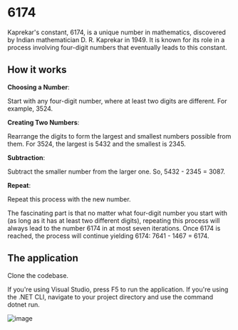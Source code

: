 # 6174

Kaprekar's constant, 6174, is a unique number in mathematics, discovered by Indian mathematician D. R. Kaprekar in 1949. It is known for its role in a process involving four-digit numbers that eventually leads to this constant.

## How it works

**Choosing a Number**:

Start with any four-digit number, where at least two digits are different. For example, 3524.

**Creating Two Numbers**:

Rearrange the digits to form the largest and smallest numbers possible from them. For 3524, the largest is 5432 and the smallest is 2345.

**Subtraction**:

Subtract the smaller number from the larger one. So, 5432 - 2345 = 3087.

**Repeat**:

Repeat this process with the new number.

The fascinating part is that no matter what four-digit number you start with (as long as it has at least two different digits), repeating this process will always lead to the number 6174 in at most seven iterations. Once 6174 is reached, the process will continue yielding 6174: 7641 - 1467 = 6174.

## The application

Clone the codebase.

If you're using Visual Studio, press F5 to run the application.
If you're using the .NET CLI, navigate to your project directory and use the command dotnet run.

![image](https://github.com/Tim-Maes/KaprekarsConstant/assets/91606949/c50def7f-98af-4af8-8fbf-b62725a70121)


